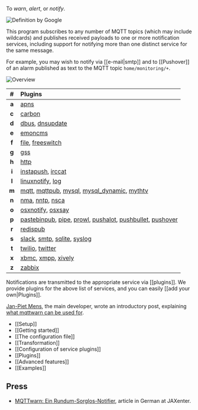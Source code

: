 To _warn_, _alert_, or _notify_.

![Definition by Google](https://raw.githubusercontent.com/jpmens/mqttwarn/master/assets/google-definition.jpg)

This program subscribes to any number of MQTT topics (which may include wildcards) and publishes received payloads to one or more notification services, including support for notifying more than one distinct service for the same message.

For example, you may wish to notify via [[e-mail|smtp]] and to [[Pushover]] of an alarm published as text to the MQTT topic `home/monitoring/+`.

![Overview](https://raw.githubusercontent.com/jpmens/mqttwarn/master/assets/mqttwarn.png)

| #     | Plugins                                     |
| :---: |:--------------------------------------------|
| **a** | [apns](apns) |
| **c** | [carbon](carbon) |
| **d** | [dbus](dbus), [dnsupdate](dnsupdate) |
| **e** | [emoncms](emoncms) |
| **f** | [file](file), [freeswitch](freeswitch) |
| **g** | [gss](gss) |
| **h** | [http](http) |
| **i** | [instapush](instapush), [irccat](irccat) |
| **l** | [linuxnotify](linuxnotify), [log](log) |
| **m** | [mqtt](mqtt), [mqttpub](mqttpub), [mysql](mysql), [mysql_dynamic](mysql_dynamic), [mythtv](mythtv) |
| **n** | [nma](nma), [nntp](nntp), [nsca](nsca) |
| **o** | [osxnotify](osxnotify), [osxsay](osxsay) |
| **p** | [pastebinpub](pastebinpub), [pipe](pipe), [prowl](prowl), [pushalot](pushalot), [pushbullet](pushbullet), [pushover](pushover) |
| **r** | [redispub](redispub) |
| **s** | [slack](slack), [smtp](smtp), [sqlite](sqlite), [syslog](syslog) |
| **t** | [twilio](twilio), [twitter](twitter) |
| **x** | [xbmc](xbmc), [xmpp](xmpp), [xively](xively) |
| **z** | [zabbix](zabbix) |

Notifications are transmitted to the appropriate service via [[plugins]]. We provide plugins for the above list of services, and you can easily [[add your own|Plugins]].

[Jan-Piet Mens](http://jpmens.net), the main developer, wrote an introductory post, explaining [what mqttwarn can be used for](http://jpmens.net/2014/04/03/how-do-your-servers-talk-to-you/).

* [[Setup]]
* [[Getting started]]
* [[The configuration file]]
* [[Transformation]]
* [[Configuration of service plugins]]
* [[Plugins]]
* [[Advanced features]]
* [[Examples]]

## Press

* [MQTTwarn: Ein Rundum-Sorglos-Notifier](http://jaxenter.de/news/MQTTwarn-Ein-Rundum-Sorglos-Notifier-171312), article in German at JAXenter.